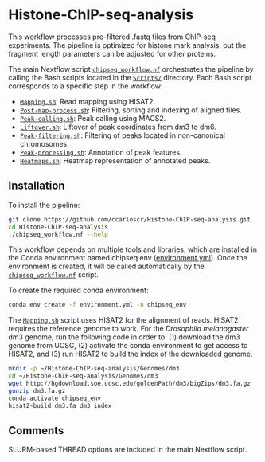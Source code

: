 # Histone-ChIP-seq-analysis

This workflow processes pre-filtered .fastq files from ChIP-seq experiments. The pipeline is optimized for histone mark analysis, but the fragment length parameters can be adjusted for other proteins.

The main Nextflow script [`chipseq_workflow.nf`](chipseq_workflow.nf) orchestrates the pipeline by calling the Bash scripts located in the [`Scripts/`](Scripts/) directory. Each Bash script corresponds to a specific step in the workflow:


- [`Mapping.sh`](Scripts/Mapping.sh): Read mapping using HISAT2.
- [`Post-map-process.sh`](Scripts/Post-map-process.sh): Filtering, sorting and indexing of aligned files.
- [`Peak-calling.sh`](Scripts/Peak-calling.sh): Peak calling using MACS2.
- [`Liftover.sh`](Scripts/Liftover.sh): Liftover of peak coordinates from dm3 to dm6.
- [`Peak-filtering.sh`](Scripts/Peak-filtering.sh): Filtering of peaks located in non-canonical chromosomes.
- [`Peak-processing.sh`](Scripts/Peak-processing.sh): Annotation of peak features.
- [`Heatmaps.sh`](Scripts/Heatmaps.sh): Heatmap representation of annotated peaks.


## Installation

To install the pipeline:
```bash
git clone https://github.com/ccarloscr/Histone-ChIP-seq-analysis.git
cd Histone-ChIP-seq-analysis
./chipseq_workflow.nf --help
```

This workflow depends on multiple tools and libraries, which are installed in the Conda environment named chipseq env ([environment.yml](environment.yml)). Once the environment is created, it will be called automatically by the [`chipseq_workflow.nf`](chipseq_workflow.nf) script.

To create the required conda environment:
```bash
conda env create -f environment.yml -n chipseq_env
```

The [`Mapping.sh`](Scripts/Mapping.sh) script uses HISAT2 for the alignment of reads. HISAT2 requires the reference genome to work. For the _Drosophila melanogaster_ dm3 genome, run the following code in order to: (1) download the dm3 genome from UCSC, (2) activate the conda environment to get access to HISAT2, and (3) run HISAT2 to build the index of the downloaded genome.
```bash
mkdir -p ~/Histone-ChIP-seq-analysis/Genomes/dm3
cd ~/Histone-ChIP-seq-analysis/Genomes/dm3
wget http://hgdownload.soe.ucsc.edu/goldenPath/dm3/bigZips/dm3.fa.gz
gunzip dm3.fa.gz
conda activate chipseq_env
hisat2-build dm3.fa dm3_index
```


## Comments

SLURM-based THREAD options are included in the main Nextflow script.







